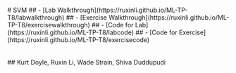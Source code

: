 <br/>
# SVM
## - [Lab Walkthrough](https://ruxinli.github.io/ML-TP-T8/labwalkthrough)
## - [Exercise Walkthrough](https://ruxinli.github.io/ML-TP-T8/exercisewalkthrough)
## - [Code for Lab](https://ruxinli.github.io/ML-TP-T8/labcode)
## - [Code for Exercise](https://ruxinli.github.io/ML-TP-T8/exercisecode)
<br/>
<br/>
<br/>
## Kurt Doyle, Ruxin Li, Wade Strain, Shiva Duddupudi

